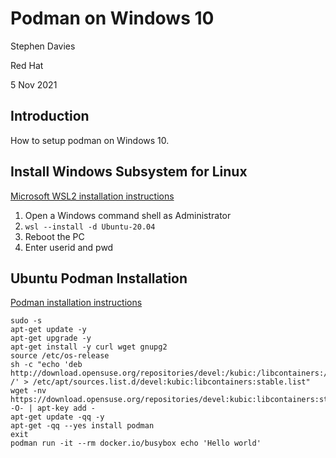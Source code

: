 # Podman on Windows 10

Stephen Davies

Red Hat

5 Nov 2021

## Introduction

How to setup podman on Windows 10.

## Install Windows Subsystem for Linux

[Microsoft WSL2 installation instructions](https://docs.microsoft.com/en-us/windows/wsl/install)

1. Open a Windows command shell as Administrator
1. `wsl --install -d Ubuntu-20.04`
1. Reboot the PC
1. Enter userid and pwd

## Ubuntu Podman Installation

[Podman installation instructions](https://www.atlantic.net/dedicated-server-hosting/how-to-install-and-use-podman-on-ubuntu-20-04)

```
sudo -s
apt-get update -y
apt-get upgrade -y
apt-get install -y curl wget gnupg2
source /etc/os-release
sh -c "echo 'deb http://download.opensuse.org/repositories/devel:/kubic:/libcontainers:/stable/xUbuntu_${VERSION_ID}/ /' > /etc/apt/sources.list.d/devel:kubic:libcontainers:stable.list"
wget -nv https://download.opensuse.org/repositories/devel:kubic:libcontainers:stable/xUbuntu_${VERSION_ID}/Release.key -O- | apt-key add -
apt-get update -qq -y
apt-get -qq --yes install podman
exit
podman run -it --rm docker.io/busybox echo 'Hello world'
```
